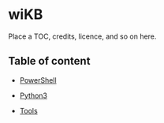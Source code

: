 # wiKB

Place a TOC, credits, licence, and so on here.

## Table of content

* [PowerShell](powershell.md)
* [Python3](python3.md)

* [Tools](tools/index.md)

